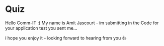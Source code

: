 # Quiz

Hello Comm-IT :)
My name is Amit Jascourt - im submitting in the Code for your application test you sent me... 

i hope you enjoy it - looking forward to hearing from you :+1:
